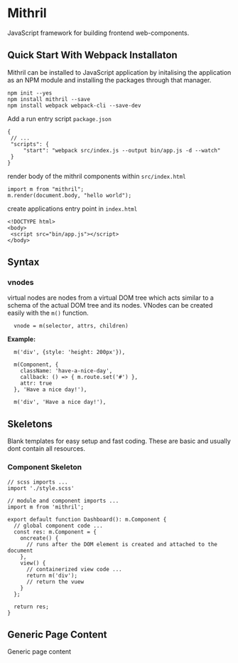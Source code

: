 # Mithril 

JavaScript framework for building frontend web-components.

## Quick Start With Webpack Installaton 

Mithril can be installed to JavaScript application by initalising the application as an NPM module and installing the packages through that manager.

```
npm init --yes
npm install mithril --save
npm install webpack webpack-cli --save-dev
```

Add a run entry script `package.json`

```
{
 // ...
 "scripts": {
     "start": "webpack src/index.js --output bin/app.js -d --watch"
 }
}
```

render body of the mithril components within `src/index.html`

```
import m from "mithril";
m.render(document.body, "hello world");
```

create applications entry point in `index.html`

```
<!DOCTYPE html>
<body>
 <script src="bin/app.js"></script>
</body>
```

## Syntax 

### vnodes

virtual nodes are nodes from a virtual DOM tree which acts similar to a schema of the actual DOM tree and its nodes. VNodes can be created easily with the `m()` function. 

```
  vnode = m(selector, attrs, children)
```

**Example:**

```
  m('div', {style: 'height: 200px'}),
          
  m(Component, {
    className: 'have-a-nice-day',
    callback: () => { m.route.set('#') },
    attr: true
  }, 'Have a nice day!'),
          
  m('div', 'Have a nice day!'),
```

## Skeletons

Blank templates for easy setup and fast coding. These are basic and usually dont contain all resources.

### Component Skeleton 

```
// scss imports ...
import './style.scss'

// module and component imports ...
import m from 'mithril';

export default function Dashboard(): m.Component {
  // global component code ...
  const res: m.Component = {
    oncreate() {
      // runs after the DOM element is created and attached to the document
    },
    view() {
      // containerized view code ...
      return m('div');
      // return the vuew
    }
  };

  return res;
}
```

## Generic Page Content

Generic page content 
